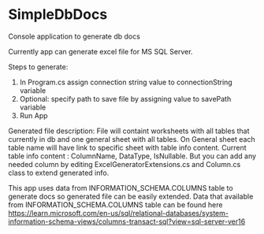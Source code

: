 # SimpleDbDocs
Console application to generate db docs

Currently app can generate excel file for MS SQL Server. 

Steps to generate:
1. In Program.cs assign connection string value to connectionString variable
2. Optional: specify path to save file by assigning value to savePath variable
3. Run App

Generated file description:
File will containt worksheets with all tables that currently in db and one general sheet with all tables. On General sheet each table name will have link to specific sheet with table info content. Current table info content : ColumnName, DataType, IsNullable. But you can add any needed column by editing ExcelGeneratorExtensions.cs and Column.cs class to extend generated info. 

This app uses data from INFORMATION_SCHEMA.COLUMNS table to generate docs so generated file can be easily extended. Data that available from INFORMATION_SCHEMA.COLUMNS table can be found here https://learn.microsoft.com/en-us/sql/relational-databases/system-information-schema-views/columns-transact-sql?view=sql-server-ver16
